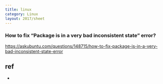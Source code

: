 ```yaml
---
title: linux
category: Linux
layout: 2017/sheet
---
```


### How to fix “Package is in a very bad inconsistent state” error?

https://askubuntu.com/questions/148715/how-to-fix-package-is-in-a-very-bad-inconsistent-state-error


## ref
- 
